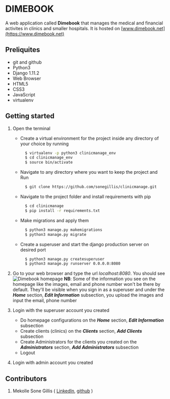 # DIMEBOOK
A web application called **Dimebook** that manages the medical and financial activites in clinics and smaller hospitals. It is hosted on [www.dimebook.net](https://www.dimebook.net)

## Preliquites
* git and github
* Python3
* Django 1.11.2
* Web Browser
* HTML5
* CSS3
* JavaScript
* virtualenv

## Getting started
1. Open the terminal
   - Create a virtual environment for the project inside any directory of your choice by running
      ```bash
        $ virtualenv -p python3 clinicmanage_env
        $ cd clinicmanage_env
        $ source bin/activate
   - Navigate to any directory where you want to keep the project and Run
      ```bash
        $ git clone https://github.com/sonegillis/clinicmanage.git
      ```
   - Navigate to the project folder and install requirements with pip
      ```bash
        $ cd clinicmanage
        $ pip install -r requirements.txt
      ```
   - Make migrations and apply them
      ```bash
        $ python3 manage.py makemigrations
        $ python3 manage.py migrate
      ```
   - Create a superuser and start the django production server on desired port
      ```bash
        $ python3 manage.py createsuperuser
        $ python3 manage.py runserver 0.0.0.0:8080
      ```
2. Go to your web browser and type the url _localhost:8080_. You should see ![Dimebook homepage](https://raw.githubusercontent.com/sonegillis/clinicmanage/develop/assets/description-images/dimebook-home.png "Homepage")
   **NB**: Some of the information you see on the homepage like the images, email and phone number won't be there by default. They'll be visible when you sign in as a superuser and under the **_Home_** section, **_Edit Information_** subsection, you upload the images and input the email, phone number

3. Login with the superuser account you created
   - Do homepage configurations on the **_Home_** section, **_Edit Information_** subsection
   - Create clients (clinics) on the **_Clients_** section, **_Add Clients_** subsection
   - Create Administrators for the clients you created on the **_Administrators_** section, **_Add Administrators_** subsection
   - Logout

4. Login with admin account you created


## Contributors
   1. Mekolle Sone Gillis ( [LinkedIn](www.linkedin.com/in/mekolle-sone-gillis-ekeh-junior-7180bb162), [github](https://github.com/sonegillis/) )
